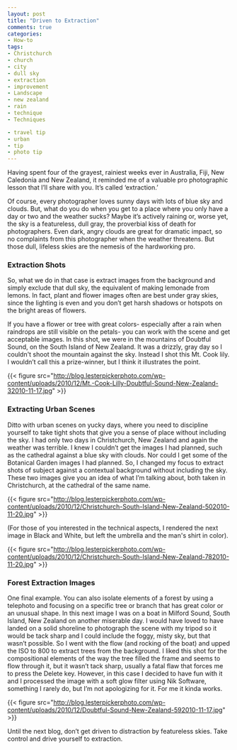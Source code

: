 ```yaml
---
layout: post
title: "Driven to Extraction"
comments: true
categories:
- How-to 
tags:
- Christchurch
- church
- city
- dull sky
- extraction
- improvement
- Landscape
- new zealand
- rain
- technique
- Techniques

- travel tip
- urban
- tip
- photo tip
---
```

Having spent four of the grayest, rainiest weeks ever in Australia, Fiji, New Caledonia and New Zealand, it reminded me of a valuable pro photographic lesson that I’ll share with you. It’s called ‘extraction.’

Of course, every photographer loves sunny days with lots of blue sky and clouds. But, what do you do when you get to a place where you only have a day or two and the weather sucks? Maybe it’s actively raining or, worse yet, the sky is a featureless, dull gray, the proverbial kiss of death for photographers. Even dark, angry clouds are great for dramatic impact, so no complaints from this photographer when the weather threatens. But those dull, lifeless skies are the nemesis of the hardworking pro.

<h3>Extraction Shots</h3>
So, what we do in that case is extract images from the background and simply exclude that dull sky, the equivalent of making lemonade from lemons. In fact, plant and flower images often are best under gray skies, since the lighting is even and you don’t get harsh shadows or hotspots on the bright areas of flowers.

If you have a flower or tree with great colors- especially after a rain when raindrops are still visible on the petals- you can work with the scene and get acceptable images. In this shot, we were in the mountains of Doubtful Sound, on the South Island of New Zealand. It was a drizzly, gray day so I couldn't shoot the mountain against the sky. Instead I shot this Mt. Cook lily. I wouldn’t call this a prize-winner, but I think it illustrates the point.

{{< figure src="http://blog.lesterpickerphoto.com/wp-content/uploads/2010/12/Mt.-Cook-Lilly-Doubtful-Sound-New-Zealand-32010-11-17.jpg" >}}


<h3>Extracting Urban Scenes</h3>
Ditto with urban scenes on yucky days, where you need to discipline yourself to take tight shots that give you a sense of place without including the sky. I had only two days in Christchurch, New Zealand and again the weather was terrible. I knew I couldn’t get the images I had planned, such as the cathedral against a blue sky with clouds. Nor could I get some of the Botanical Garden images I had planned. So, I changed my focus to extract shots of subject against a contextual background without including the sky. These two images give you an idea of what I’m talking about, both taken in Christchurch, at the cathedral of the same name.

{{< figure src="http://blog.lesterpickerphoto.com/wp-content/uploads/2010/12/Christchurch-South-Island-New-Zealand-502010-11-20.jpg" >}}

(For those of you interested in the technical aspects, I rendered the next image in Black and White, but left the umbrella and the man's shirt in color).

{{< figure src="http://blog.lesterpickerphoto.com/wp-content/uploads/2010/12/Christchurch-South-Island-New-Zealand-782010-11-20.jpg" >}}

<h3>Forest Extraction Images</h3>
One final example. You can also isolate elements of a forest by using a telephoto and focusing on a specific tree or branch that has great color or an unusual shape. In this next image I was on a boat in Milford Sound, South Island, New Zealand on another miserable day. I would have loved to have landed on a solid shoreline to photograph the scene with my tripod so it would be tack sharp and I could include the foggy, misty sky, but that wasn’t possible. So I went with the flow (and rocking of the boat) and upped the ISO to 800 to extract trees from the background. I liked this shot for the compositional elements of the way the tree filled the frame and seems to flow through it, but it wasn’t tack sharp, usually a fatal flaw that forces me to press the Delete key. However, in this case I decided to have fun with it and I processed the image with a soft glow filter using Nik Software, something I rarely do, but I’m not apologizing for it. For me it kinda works.

{{< figure src="http://blog.lesterpickerphoto.com/wp-content/uploads/2010/12/Doubtful-Sound-New-Zealand-592010-11-17.jpg" >}}

Until the next blog, don’t get driven to distraction by featureless skies. Take control and drive yourself to extraction.
